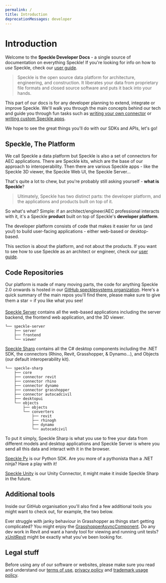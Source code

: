 ```yaml
---
permalink: /
title: Introduction
deprecationMessages: developer
---
```


<Banner />

# Introduction

Welcome to the **Speckle Developer Docs** - a single source of documentation on everything Speckle!
If you're looking for info on how to _use_ Speckle, check our [user guide](/).

> Speckle is the open source data platform for architecture, engineering, and construction. It liberates your data from proprietary file formats and closed source software and puts it back into your hands.

This part of our docs is for any developer planning to extend, integrate or improve Speckle. We'll walk you through the main concepts behind our tech and guide you through fun tasks such as [writing your own connector](/dev/connectors-dev) or [writing custom Speckle apps](/dev/apps).

We hope to see the great things you'll do with our SDKs and APIs, let's go!

## Speckle, The Platform

We call Speckle a data platform but Speckle is also a set of connectors for AEC applications. There are Speckle kits, which are the base of our approach to interoperability. Then there are various Speckle apps - like the Speckle 3D viewer, the Speckle Web UI, the Speckle Server...

That's quite a lot to chew, but you're probably still asking yourself - **what is Speckle**?

> Ultimately, Speckle has two distinct parts: the developer platform, and the applications and products built on top of it.

So what's what? Simple: if an architect/engineer/AEC professional interacts with it, it's a Speckle **product** built on top of Speckle's **developer platform**.

The developer platform consists of code that makes it easier for us (and you!) to build user-facing applications - either web-based or desktop-based.

This section is about the platform, and not about the products. If you want to see how to use Speckle as an architect or engineer, check our [user guide](/).

## Code Repositories

Our platform is made of many moving parts, the code for anything Speckle 2.0 onwards is hosted in our [GitHub specklesystems organization](https://github.com/specklesystems).
Here's a quick summary of the main repos you'll find there, please make sure to give them a star ⭐️ if you like what you see!

[Speckle Server](https://github.com/specklesystems/speckle-server) contains all the web-based applications including the server backend, the frontend web application, and the 3D viewer.

<!-- made with https://tree.nathanfriend.io/ -->

```text
└── speckle-server
    ├── server
    ├── frontend
    └── viewer
```

<!-- ![diagram of the speckle-web repo structure](https://user-images.githubusercontent.com/7717434/107392209-5a534000-6af1-11eb-865d-9ead30d9b3ed.png) -->

[Speckle Sharp](https://github.com/specklesystems/speckle-sharp) contains all the C# desktop components including the .NET SDK, the connectors (Rhino, Revit, Grasshopper, & Dynamo...), and Objects (our default interoperability kit).

```text
└── speckle-sharp
    ├── core
    ├── connector revit
    ├── connector rhino
    ├── connector dynamo
    ├── connector grasshopper
    ├── connector autocadcivil
    ├── desktopui
    └── objects
        ├── objects
        └── converters
            ├── revit
            ├── rhinogh
            ├── dynamo
            └── autocadcivil
```

<!--
![diagram of the speckle-sharp repo structure](https://user-images.githubusercontent.com/7717434/107392452-99819100-6af1-11eb-901e-14c29858931a.png) -->

To put it simply, Speckle Sharp is what you use to free your data from different models and desktop applications and Speckle Server is where you send all this data and interact with it in the browser.

[Speckle Py](https://github.com/specklesystems/speckle-py) is our Python SDK. Are you more of a pythonista than a .NET ninja? Have a play with it!

[Speckle Unity](https://github.com/specklesystems/speckle-unity) is our Unity Connector, it might make it inside Speckle Sharp in the future.

## Additional tools

Inside our GitHub organisation you'll also find a few additional tools you might want to check out, for example, the two below.

Ever struggle with janky behaviour in Grasshopper as things start getting complicated? You might enjoy the [GrasshopperAsyncComponent](https://speckle.systems/blog/async-gh/).
Do any dev work in Revit and want a handy tool for viewing and running unit tests? [xUnitRevit](https://speckle.systems/blog/xunitrevit/) might be exactly what you've been looking for.

## Legal stuff

Before using any of our software or websites, please make sure you read and understand our [terms of use](https://speckle.systems/policy/terms/), [privacy policy](https://speckle.systems/policy/privacy/) and [trademark usage policy](https://v1.speckle.systems/trademark/).
